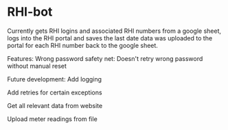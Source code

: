  # RHI-bot
Currently gets RHI logins and associated RHI numbers from a google sheet, logs into the RHI portal and saves the last date data was uploaded to the portal for each RHI number back to the google sheet.

Features:
  Wrong password safety net: Doesn't retry wrong password without manual reset

Future development:
  Add logging
  
  Add retries for certain exceptions
  
  Get all relevant data from website
  
  Upload meter readings from file
  
